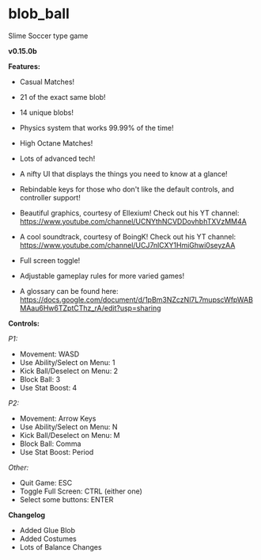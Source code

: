 # blob_ball
Slime Soccer type game

**v0.15.0b**

**Features:**
* Casual Matches!
* 21 of the exact same blob!
* 14 unique blobs!

* Physics system that works 99.99% of the time!
* High Octane Matches!
* Lots of advanced tech!
* A nifty UI that displays the things you need to know at a glance!
* Rebindable keys for those who don't like the default controls, and controller support!
* Beautiful graphics, courtesy of Ellexium! Check out his YT channel: https://www.youtube.com/channel/UCNYthNCVDDovhbhTXVzMM4A
* A cool soundtrack, courtesy of BoingK! Check out his YT channel: https://www.youtube.com/channel/UCJ7nlCXY1HmiGhwi0seyzAA
* Full screen toggle!
* Adjustable gameplay rules for more varied games!
* A glossary can be found here: https://docs.google.com/document/d/1pBm3NZczNl7L7mupscWfpWABMAau6Hw6TZptCThz_rA/edit?usp=sharing

**Controls:**

*P1:*
* Movement: WASD
* Use Ability/Select on Menu: 1
* Kick Ball/Deselect on Menu: 2
* Block Ball: 3
* Use Stat Boost: 4

*P2:*
* Movement: Arrow Keys
* Use Ability/Select on Menu: N
* Kick Ball/Deselect on Menu: M
* Block Ball: Comma
* Use Stat Boost: Period

*Other:*
* Quit Game: ESC
* Toggle Full Screen: CTRL (either one)
* Select some buttons: ENTER


**Changelog**
* Added Glue Blob
* Added Costumes
* Lots of Balance Changes
